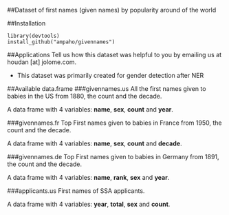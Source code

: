 ##Dataset of first names (given names) by popularity around of the world

##Installation

    library(devtools)
    install_github("ampaho/givennames")


##Applications
Tell us how this dataset was helpful to you by emailing us at houdan [at] jolome.com.

* This dataset was primarily created for gender detection after NER 

##Available data.frame
###givennames.us
All the first names given to babies in the US from 1880, the count and the decade.

A data frame with 4 variables: **name**, **sex**, **count** and **year**.

###givennames.fr
Top First names given to babies in France from  1950, the count and the decade.

A data frame with 4 variables: **name**, **sex**, **count** and **decade**.

###givennames.de
Top First names given to babies in Germany from 1891, the count and the decade.

A data frame with 4 variables: **name**, **rank**, **sex** and **year**.

###applicants.us
First names of SSA applicants.

A data frame with 4 variables: **year**, **total**, **sex** and **count**.
